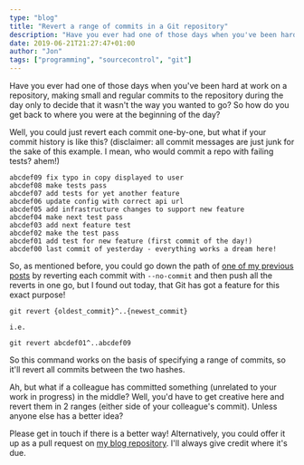 ```yaml
---
type: "blog"
title: "Revert a range of commits in a Git repository"
description: "Have you ever had one of those days when you've been hard at work on a repository, making small and regular commits to the repository during the day only to decide that it wasn't the way you wanted to go..."
date: 2019-06-21T21:27:47+01:00
author: "Jon"
tags: ["programming", "sourcecontrol", "git"]
---
```

Have you ever had one of those days when you've been hard at work on a repository, making small and regular commits to the repository during the day only to decide that it wasn't the way you wanted to go? So how do you get back to where you were at the beginning of the day?

Well, you could just revert each commit one-by-one, but what if your commit history is like this? (disclaimer: all commit messages are just junk for the sake of this example. I mean, who would commit a repo with failing tests? ahem!)

```
abcdef09 fix typo in copy displayed to user
abcdef08 make tests pass
abcdef07 add tests for yet another feature
abcdef06 update config with correct api url
abcdef05 add infrastructure changes to support new feature
abcdef04 make next test pass
abcdef03 add next feature test
abcdef02 make the test pass
abcdef01 add test for new feature (first commit of the day!)
abcdef00 last commit of yesterday - everything works a dream here!
```

So, as mentioned before, you could go down the path of [one of my previous posts](/blog/post/2019/git-revert-without-commit/) by reverting each commit with `--no-commit` and then push all the reverts in one go, but I found out today, that Git has got a feature for this exact purpose!

```
git revert {oldest_commit}^..{newest_commit}

i.e.

git revert abcdef01^..abcdef09
```

So this command works on the basis of specifying a range of commits, so it'll revert all commits between the two hashes.

Ah, but what if a colleague has committed something (unrelated to your work in progress) in the middle? Well, you'd have to get creative here and revert them in 2 ranges (either side of your colleague's commit). Unless anyone else has a better idea?

Please get in touch if there is a better way! Alternatively, you could offer it up as a pull request on [my blog repository](https://github.com/jonifen/jonifen-web/). I'll always give credit where it's due.
